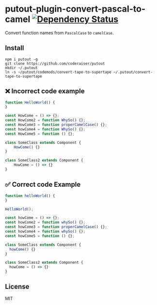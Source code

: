 # putout-plugin-convert-pascal-to-camel [![Dependency Status][DependencyStatusIMGURL]][DependencyStatusURL]

[DependencyStatusURL]:      https://david-dm.org/coderaiser/putout?path=codemods/convert-pascal-to-camel
[DependencyStatusIMGURL]:   https://david-dm.org/coderaiser/putout.svg?path=codemods/convert-pascal-to-camel

Convert function names from `PascalCase` to `camelCase`.

## Install

```
npm i putout -g
git clone https://github.com/coderaiser/putout
mkdir ~/.putout
ln -s ~/putout/codemods/convert-tape-to-supertape ~/.putout/convert-tape-to-supertape
```

## ❌ Incorrect code example

```js
function HelloWorld() {
}

const HowCome = () => {};
const HowCome2 = function WhySo() {};
const HowCome3 = function properCamelCase() {};
const howCome4 = function WhySo() {};
const HowCome5 = function () {};

class SomeClass extends Component {
    HowCome() {}
}

class SomeClass2 extends Component {
    HowCome = () => {}
}
```

## ✅ Correct code Example

```js
function helloWorld() {
}

HelloWorld();

const howCome = () => {};
const howCome2 = function whySo() {};
const howCome3 = function properCamelCase() {};
const howCome4 = function whySo() {};
const howCome5 = function () {};

class SomeClass extends Component {
  howCome() {}
}

class SomeClass2 extends Component {
  howCome = () => {}
}

```

## License

MIT

